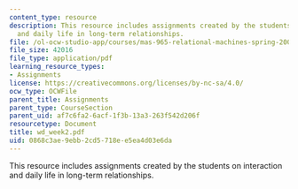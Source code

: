 ```yaml
---
content_type: resource
description: This resource includes assignments created by the students on interaction
  and daily life in long-term relationships.
file: /ol-ocw-studio-app/courses/mas-965-relational-machines-spring-2005/0868c3ae9ebb2cd5718ee5ea4d03e6da_wd_week2.pdf
file_size: 42016
file_type: application/pdf
learning_resource_types:
- Assignments
license: https://creativecommons.org/licenses/by-nc-sa/4.0/
ocw_type: OCWFile
parent_title: Assignments
parent_type: CourseSection
parent_uid: af7c6fa2-6acf-1f3b-13a3-263f542d206f
resourcetype: Document
title: wd_week2.pdf
uid: 0868c3ae-9ebb-2cd5-718e-e5ea4d03e6da
---
```

This resource includes assignments created by the students on interaction and daily life in long-term relationships.